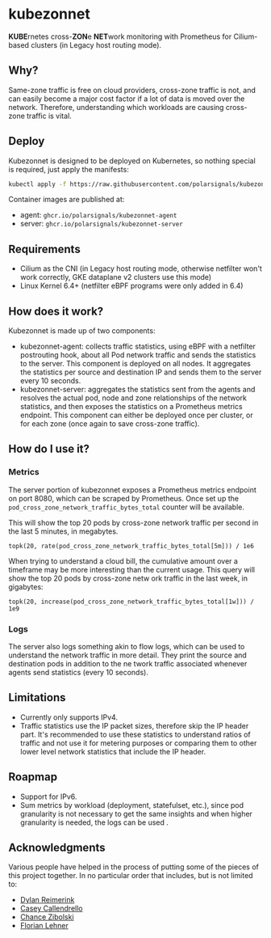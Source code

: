 # kubezonnet

**KUBE**rnetes cross-**ZON**e **NET**work monitoring with Prometheus for Cilium-based clusters (in Legacy host routing mode).

## Why?

Same-zone traffic is free on cloud providers, cross-zone traffic is not, and can easily become a major cost factor if a lot of data is moved over the network. Therefore, understanding which workloads are causing cross-zone traffic is vital.

## Deploy

Kubezonnet is designed to be deployed on Kubernetes, so nothing special is required, just apply the manifests:

```bash
kubectl apply -f https://raw.githubusercontent.com/polarsignals/kubezonnet/refs/heads/main/deploy/kubezonnet.yaml
```

Container images are published at:
* agent: `ghcr.io/polarsignals/kubezonnet-agent`
* server: `ghcr.io/polarsignals/kubezonnet-server`

## Requirements

* Cilium as the CNI (in Legacy host routing mode, otherwise netfilter won't work correctly, GKE dataplane v2 clusters use this mode)
* Linux Kernel 6.4+ (netfilter eBPF programs were only added in 6.4)

## How does it work?

Kubezonnet is made up of two components:

* kubezonnet-agent: collects traffic statistics, using eBPF with a netfilter postrouting hook, about all Pod network traffic and sends the statistics to the server. This component is
 deployed on all nodes. It aggregates the statistics per source and destination IP and sends them to the server every 10 seconds.
* kubezonnet-server: aggregates the statistics sent from the agents and resolves the actual pod, node and zone relationships of the network statistics, and then exposes the statistics on a Prometheus metrics endpoint. This component can either be deployed once per cluster, or for each zone (once again to save cross-zone traffic).

## How do I use it?

### Metrics

The server portion of kubezonnet exposes a Prometheus metrics endpoint on port 8080, which can be scraped by Prometheus. Once set up the `pod_cross_zone_network_traffic_bytes_total`
counter will be available.

This will show the top 20 pods by cross-zone network traffic per second in the last 5 minutes, in megabytes.

```promql
topk(20, rate(pod_cross_zone_network_traffic_bytes_total[5m])) / 1e6
```

When trying to understand a cloud bill, the cumulative amount over a timeframe may be more interesting than the current usage. This query will show the top 20 pods by cross-zone netw
ork traffic in the last week, in gigabytes:

```promql
topk(20, increase(pod_cross_zone_network_traffic_bytes_total[1w])) / 1e9
```

### Logs

The server also logs something akin to flow logs, which can be used to understand the network traffic in more detail. They print the source and destination pods in addition to the ne
twork traffic associated whenever agents send statistics (every 10 seconds).

## Limitations

* Currently only supports IPv4.
* Traffic statistics use the IP packet sizes, therefore skip the IP header part. It's recommended to use these statistics to understand ratios of traffic and not use it for metering purposes or comparing them to other lower level network statistics that include the IP header.

## Roapmap

* Support for IPv6.
* Sum metrics by workload (deployment, statefulset, etc.), since pod granularity is not necessary to get the same insights and when higher granularity is needed, the logs can be used
.

## Acknowledgments

Various people have helped in the process of putting some of the pieces of this project together. In no particular order that includes, but is not limited to:

* [Dylan Reimerink](https://github.com/dylandreimerink)
* [Casey Callendrello](https://github.com/squeed)
* [Chance Zibolski](https://github.com/chancez)
* [Florian Lehner](https://github.com/florianl)
